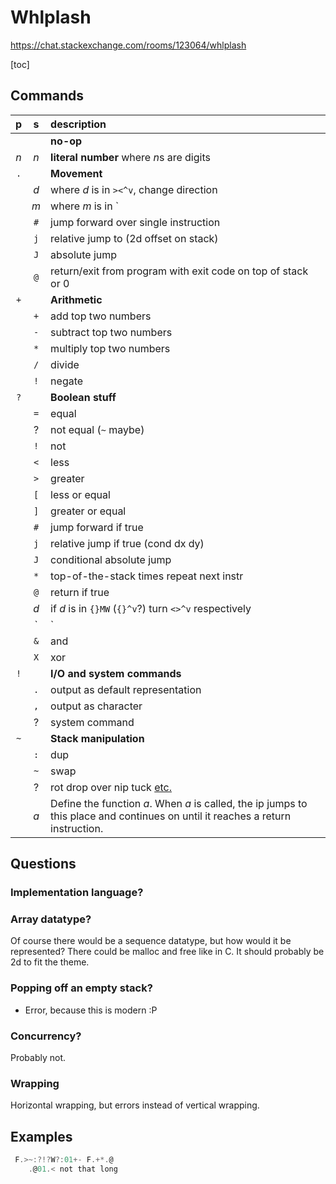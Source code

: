 # Whlplash ########

https://chat.stackexchange.com/rooms/123064/whlplash

[toc]

## Commands #######

| p | s | description
|:-:|:-:|:-
|` `|` `| **no-op**
|*n*|*n*| **literal number** where *n*s are digits
|`.`|   | **Movement**
|   |*d*| where *d* is in `><^v`, change direction
|   |*m*| where *m* is in `|\/-`, mirror
|   |`#`| jump forward over single instruction
|   |`j`| relative jump to (2d offset on stack)
|   |`J`| absolute jump
|   |`@`| return/exit from program with exit code on top of stack or 0
|`+`|   | **Arithmetic**
|   |`+`| add top two numbers
|   |`-`| subtract top two numbers
|   |`*`| multiply top two numbers
|   |`/`| divide
|   |`!`| negate
|`?`|   | **Boolean stuff**
|   |`=`| equal
|   | ? | not equal (`~` maybe)
|   |`!`| not
|   |`<`| less
|   |`>`| greater
|   |`[`| less or equal
|   |`]`| greater or equal
|   |`#`| jump forward if true
|   |`j`| relative jump if true (cond dx dy)
|   |`J`| conditional absolute jump
|   |`*`| top-of-the-stack times repeat next instr
|   |`@`| return if true
|   |*d*| if *d* is in `{}MW` (`{}^v`?) turn `<>^v` respectively
|   |`|`| or
|   |`&`| and
|   |`X`| xor
|`!`|   | **I/O and system commands**
|   |`.`| output as default representation
|   |`,`| output as character
|   | ? | system command
|`~`|   | **Stack manipulation**
|   |`:`| dup
|   |`~`| swap
|   | ? | rot drop over nip tuck [etc.](http://wiki.laptop.org/go/Forth_stack_operators)
|` `|*a*| Define the function *a*. When *a* is called, the ip jumps to this place and continues on until it reaches a return instruction.

## Questions ######

### Implementation language? ###

### Array datatype? ###

Of course there would be a sequence datatype, but how would it be represented? There could be malloc and free like in C.
It should probably be 2d to fit the theme.

### Popping off an empty stack? ##

- Error, because this is modern :P

### Concurrency? ##

Probably not.

### Wrapping

Horizontal wrapping, but errors instead of vertical wrapping.

## Examples #######

```js
 F.>~:?!?W?:01+- F.+*.@
    .@01.< not that long

```

